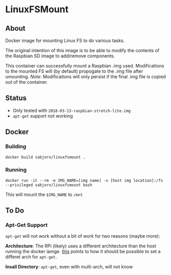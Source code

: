 # LinuxFSMount
## About
Docker image for mounting Linux FS to do various tasks.

The original intention of this image is to be able to modify the contents of the Raspbian SD image to add/remove components.

This container can successfully mount a Raspbian .img used. Modifications to the mounted FS will (by default) propogate to the .img file after umounting. *Note*: Modificaitons will only persist if the final .img file is copied out of the container.

## Status
* Only tested with `2018-03-13-raspbian-stretch-lite.img`
* `apt-get` support not working

## Docker
### Building
```
docker build sabjorn/linuxfsmount .
```

### Running
```
docker run -it --rm -e IMG_NAME=[img name] -v [host img location]:/fs --privileged sabjorn/linuxfsmount bash
```
This will mount the `$IMG_NAME` to `/mnt`

## To Do
### Apt-Get Support
`apt-get` will not work without a bit of work for two reasons (maybe more):

**Architecture**: The RPi (likely) uses a different architecture than the host running the docker iamge. [this](https://wiki.debian.org/Multiarch/HOWTO) points to how it should be possible to set a differet arch for `apt-get`.

**Insall Directory**: `apt-get`, even with multi-arch, will not know 